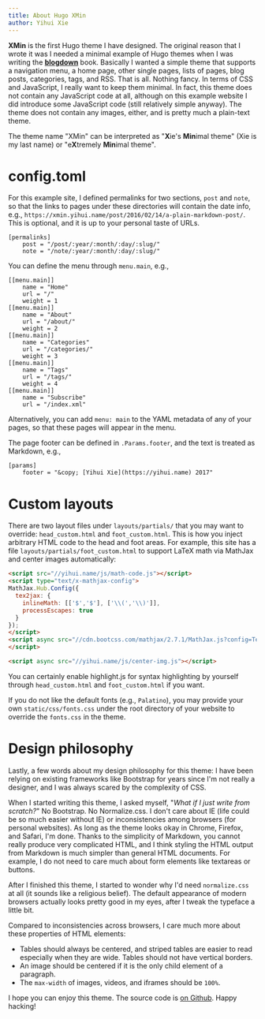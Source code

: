 ```yaml
---
title: About Hugo XMin
author: Yihui Xie
---
```


**XMin** is the first Hugo theme I have designed. The original reason that I wrote it was I needed a minimal example of Hugo themes when I was writing the  [**blogdown**](https://github.com/rstudio/blogdown) book. Basically I wanted a simple theme that supports a navigation menu, a home page, other single pages, lists of pages, blog posts, categories, tags, and RSS. That is all. Nothing fancy. In terms of CSS and JavaScript, I really want to keep them minimal. In fact, this theme does not contain any JavaScript code at all, although on this example website I did introduce some JavaScript code (still relatively simple anyway). The theme does not contain any images, either, and is pretty much a plain-text theme.

The theme name "XMin" can be interpreted as "**X**ie's **Min**imal theme" (Xie is my last name) or "e**X**tremely **Min**imal theme".

# config.toml

For this example site, I defined permalinks for two sections, `post` and `note`, so that the links to pages under these directories will contain the date info, e.g., `https://xmin.yihui.name/post/2016/02/14/a-plain-markdown-post/`. This is optional, and it is up to your personal taste of URLs.

```
[permalinks]
    post = "/post/:year/:month/:day/:slug/"
    note = "/note/:year/:month/:day/:slug/"
```

You can define the menu through `menu.main`, e.g.,

```
[[menu.main]]
    name = "Home"
    url = "/"
    weight = 1
[[menu.main]]
    name = "About"
    url = "/about/"
    weight = 2
[[menu.main]]
    name = "Categories"
    url = "/categories/"
    weight = 3
[[menu.main]]
    name = "Tags"
    url = "/tags/"
    weight = 4
[[menu.main]]
    name = "Subscribe"
    url = "/index.xml"
```

Alternatively, you can add `menu: main` to the YAML metadata of any of your pages, so that these pages will appear in the menu.

The page footer can be defined in `.Params.footer`, and the text is treated as Markdown, e.g.,

```
[params]
    footer = "&copy; [Yihui Xie](https://yihui.name) 2017"
```

# Custom layouts

There are two layout files under `layouts/partials/` that you may want to override: `head_custom.html` and `foot_custom.html`. This is how you inject arbitrary HTML code to the head and foot areas. For example, this site has a file `layouts/partials/foot_custom.html` to support LaTeX math via MathJax and center images automatically:

```html
<script src="//yihui.name/js/math-code.js"></script>
<script type="text/x-mathjax-config">
MathJax.Hub.Config({
  tex2jax: {
    inlineMath: [['$','$'], ['\\(','\\)']],
    processEscapes: true
  }
});
</script>
<script async src="//cdn.bootcss.com/mathjax/2.7.1/MathJax.js?config=TeX-MML-AM_CHTML">
</script>

<script async src="//yihui.name/js/center-img.js"></script>
```

You can certainly enable highlight.js for syntax highlighting by yourself through `head_custom.html` and `foot_custom.html` if you want.

If you do not like the default fonts (e.g., `Palatino`), you may provide your own `static/css/fonts.css` under the root directory of your website to override the `fonts.css` in the theme.

# Design philosophy

Lastly, a few words about my design philosophy for this theme: I have been relying on existing frameworks like Bootstrap for years since I'm not really a designer, and I was always scared by the complexity of CSS.

When I started writing this theme, I asked myself, "_What if I just write from scratch?_" No Bootstrap. No Normalize.css. I don't care about IE (life could be so much easier without IE) or inconsistencies among browsers (for personal websites). As long as the theme looks okay in Chrome, Firefox, and Safari, I'm done. Thanks to the simplicity of Markdown, you cannot really produce very complicated HTML, and I think styling the HTML output from Markdown is much simpler than general HTML documents. For example, I do not need to care much about form elements like textareas or buttons.

After I finished this theme, I started to wonder why I'd need `normalize.css` at all (it sounds like a religious belief). The default appearance of modern browsers actually looks pretty good in my eyes, after I tweak the typeface a little bit.

Compared to inconsistencies across browsers, I care much more about these properties of HTML elements:

- Tables should always be centered, and striped tables are easier to read especially when they are wide. Tables should not have vertical borders.
- An image should be centered if it is the only child element of a paragraph.
- The `max-width` of images, videos, and iframes should be `100%`.

I hope you can enjoy this theme. The source code is [on Github](https://github.com/yihui/hugo-mini). Happy hacking!
